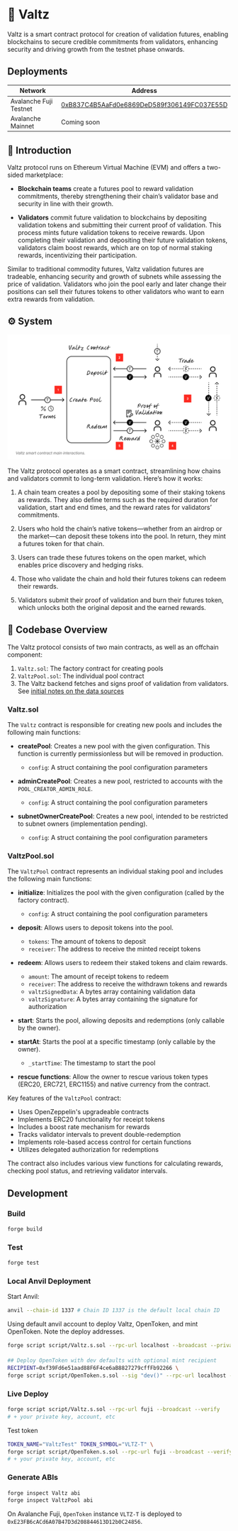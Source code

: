 # 👯 Valtz

Valtz is a smart contract protocol for creation of validation futures, enabling blockchains to secure credible commitments from validators, enhancing security and driving growth from the testnet phase onwards.

## Deployments

| Network                | Address                                                                                                                       |
| ---------------------- | ----------------------------------------------------------------------------------------------------------------------------- |
| Avalanche Fuji Testnet | [0xB837C4B5AaFd0e6869DeD589f306149FC037E55D](https://testnet.snowtrace.io/address/0xB837C4B5AaFd0e6869DeD589f306149FC037E55D) |
| Avalanche Mainnet      | Coming soon                                                                                                                   |

## 🌟 Introduction

Valtz protocol runs on Ethereum Virtual Machine (EVM) and offers a two-sided marketplace:

- **Blockchain teams** create a futures pool to reward validation commitments, thereby strengthening their chain’s validator base and security in line with their growth.

- **Validators** commit future validation to blockchains by depositing validation tokens and submitting their current proof of validation. This process mints future validation tokens to receive rewards. Upon completing their validation and depositing their future validation tokens, validators claim boost rewards, which are on top of normal staking rewards, incentivizing their participation.

Similar to traditional commodity futures, Valtz validation futures are tradeable, enhancing security and growth of subnets while assessing the price of validation. Validators who join the pool early and later change their positions can sell their futures tokens to other validators who want to earn extra rewards from validation.

## ⚙️ System

![Valtz Smart Contract Overview Image](notes/valtz-smart-contract-diagram.png)

The Valtz protocol operates as a smart contract, streamlining how chains and validators commit to long-term validation. Here’s how it works:

1. A chain team creates a pool by depositing some of their staking tokens as rewards. They also define terms such as the required duration for validation, start and end times, and the reward rates for validators’ commitments.

2. Users who hold the chain’s native tokens—whether from an airdrop or the market—can deposit these tokens into the pool. In return, they mint a futures token for that chain.

3. Users can trade these futures tokens on the open market, which enables price discovery and hedging risks.

4. Those who validate the chain and hold their futures tokens can redeem their rewards.

5. Validators submit their proof of validation and burn their futures token, which unlocks both the original deposit and the earned rewards.


## 🔨 Codebase Overview

The Valtz protocol consists of two main contracts, as well as an offchain component:

1. `Valtz.sol`: The factory contract for creating pools
2. `ValtzPool.sol`: The individual pool contract
3. The Valtz backend fetches and signs proof of validation from validators. See [initial notes on the data sources](notes/avalanche-validation-data.md)

### Valtz.sol

The `Valtz` contract is responsible for creating new pools and includes the following main functions:

- **createPool**: Creates a new pool with the given configuration. This function is currently permissionless but will be removed in production.

  - `config`: A struct containing the pool configuration parameters

- **adminCreatePool**: Creates a new pool, restricted to accounts with the `POOL_CREATOR_ADMIN_ROLE`.

  - `config`: A struct containing the pool configuration parameters

- **subnetOwnerCreatePool**: Creates a new pool, intended to be restricted to subnet owners (implementation pending).
  - `config`: A struct containing the pool configuration parameters

### ValtzPool.sol

The `ValtzPool` contract represents an individual staking pool and includes the following main functions:

- **initialize**: Initializes the pool with the given configuration (called by the factory contract).

  - `config`: A struct containing the pool configuration parameters

- **deposit**: Allows users to deposit tokens into the pool.

  - `tokens`: The amount of tokens to deposit
  - `receiver`: The address to receive the minted receipt tokens

- **redeem**: Allows users to redeem their staked tokens and claim rewards.

  - `amount`: The amount of receipt tokens to redeem
  - `receiver`: The address to receive the withdrawn tokens and rewards
  - `valtzSignedData`: A bytes array containing validation data
  - `valtzSignature`: A bytes array containing the signature for authorization

- **start**: Starts the pool, allowing deposits and redemptions (only callable by the owner).

- **startAt**: Starts the pool at a specific timestamp (only callable by the owner).

  - `_startTime`: The timestamp to start the pool

- **rescue functions**: Allow the owner to rescue various token types (ERC20, ERC721, ERC1155) and native currency from the contract.

Key features of the `ValtzPool` contract:

- Uses OpenZeppelin's upgradeable contracts
- Implements ERC20 functionality for receipt tokens
- Includes a boost rate mechanism for rewards
- Tracks validator intervals to prevent double-redemption
- Implements role-based access control for certain functions
- Utilizes delegated authorization for redemptions

The contract also includes various view functions for calculating rewards, checking pool status, and retrieving validator intervals.

## Development

### Build

```sh
forge build
```

### Test

```sh
forge test
```

### Local Anvil Deployment

Start Anvil:

```sh
anvil --chain-id 1337 # Chain ID 1337 is the default local chain ID
```

Using default anvil account to deploy Valtz, OpenToken, and mint OpenToken. Note the deploy addresses.

```sh
forge script script/Valtz.s.sol --rpc-url localhost --broadcast --private-key 0xac0974bec39a17e36ba4a6b4d238ff944bacb478cbed5efcae784d7bf4f2ff80

## Deploy OpenToken with dev defaults with optional mint recipient
RECIPIENT=0xf39Fd6e51aad88F6F4ce6aB8827279cffFb92266 \
forge script script/OpenToken.s.sol --sig "dev()" --rpc-url localhost --broadcast --private-key 0xac0974bec39a17e36ba4a6b4d238ff944bacb478cbed5efcae784d7bf4f2ff80
```

### Live Deploy

```sh
forge script script/Valtz.s.sol --rpc-url fuji --broadcast --verify
# + your private key, account, etc
```

Test token

```sh
TOKEN_NAME="ValtzTest" TOKEN_SYMBOL="VLTZ-T" \
forge script script/OpenToken.s.sol --rpc-url fuji --broadcast --verify
# + your private key, account, etc
```

### Generate ABIs

```sh
forge inspect Valtz abi
forge inspect ValtzPool abi
```

On Avalanche Fuji, `OpenToken` instance `VLTZ-T` is deployed to `0xE23FB6cACd6A07B47D3d208844613D12b0C24856`.
